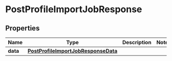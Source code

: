 # PostProfileImportJobResponse

## Properties
Name | Type | Description | Notes
------------ | ------------- | ------------- | -------------
**data** | [**PostProfileImportJobResponseData**](PostProfileImportJobResponseData.md) |  | 
